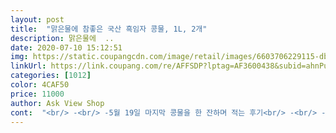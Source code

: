 ```yaml
---
layout: post 
title:  "맑은물에 참좋은 국산 흑임자 콩물, 1L, 2개" 
description: 맑은물에  ..
date: 2020-07-10 15:12:51 
img: https://static.coupangcdn.com/image/retail/images/6603706229115-db7ca82a-2aea-4ece-a09e-e3b87b62f628.jpg 
linkUrl: https://link.coupang.com/re/AFFSDP?lptag=AF3600438&subid=ahnPublicAsk&pageKey=241303785&itemId=767245845&vendorItemId=4936327767&traceid=V0-113-c78dc68ff75c84f4 
categories: [1012] 
color: 4CAF50 
price: 11000 
author: Ask View Shop 
cont:  "<br/> -<br/> -5월 19일 마지막 콩물을 한 잔하며 적는 후기<br/> -<br/> -<br/>16일 새벽에 배송 받았는데 유통기한은 22일까지라고 적혀 있어요.<br/> 하지만 아시다시피 날이 더워질수록 콩물 자체가 빨리 쉬어버리니 유통기한 너무 믿지 마시고 되도록이면 빠르게 소비하시는게 좋습니당^^<br/>1리터 두 병이면 성인 56명은 콩국수를 먹을 수 있습니다.<br/> 대가족이면 그렇게 바로 드시고, 그렇지 않으면 콩물은 유통기한이 길지 않기에 빨리 해 먹는 것이 좋을 것 같아요<br/>2019/8/30<br/>가격만 오르지 않는다면<br/>가격은 요기가 더 저렴하네요? 심지어 흑임자임.<br/><br/>고민하시는 분들 한번 사서 드셔보세요<br/>구입후 최대한2.<br/>3일안에는 드시는게!<br/>국산이고<br/>그건 간이 전혀 안되어 있는 느낌이였고, 되직해서 콩국수 해먹으려면 물을 좀 더 타야했으며, 결정적으로 양이 적었음ㅠㅠ<br/>날짜 너무 맞춰서 먹지마소서<br/>남편이  콩국수 먹고싶다 노래를 불러대서 주말 깜짝메뉴로 구입했어요<br/>동네에 잘 없는 콩국수 전문점까지 가기는 귀찮고,<br/>떠서 소식구라 많이 남아서 한잔 마셔야지<br/>로켓에서 다른 콩국물을 시켜본 적이 있는데 비교해 보자면<br/>맛은 너무 진하거나 밍밍하지 않고 텁텁하지 않았고<br/>맛이 쉰만은 안났는데 거품이 살짝씩<br/>맛이야 솔직히 두 콩물이 다 맛있었고<br/>먹었어요<br/>모두들 괜찮다고 맛있게 드셨네요^^<br/>묵과 콩국물 투입<br/>물은 더 안섞어도 되지만 병 끝까지 콩물이 가득 차있어서 조금 따라내고 흔들어야 가라앉은것까지 잘 섞여요.<br/>잘 흔들어서 먹으면 진하고 아주 맛납니다.<br/> 한여름에는 얼음 몇개 동동 띄우면 더 시원하고 좋겠네요ㅎㅎ<br/>분식점 콩국수는 그다지 땡기지 않을 때 ! 구입해서 집에서 해 먹기 좋은 흑임자 콩물이에요 )<br/>살짝 싱거운편이긴했지만 싱겁게 그냥 한그릇<br/>새벽에 안전하게 배송되서<br/>새벽장볼거 있어서 같이 장바구니 담아 주문<br/>소금간 살짝만 먹어가며 조절하세요<br/>속이 좋지 않아요<br/>식구들은 각자 간 해서 드시라고 식탁에 소금을 놔드렸는데<br/>싱겁게 먹는편인데도 국수에 부어서 먹었는데<br/>아직 더워서 자칫 냉장고도 못믿겠더군요ㅜ<br/>양은 식구가  적어서  부지런히 마시기도<br/>어쩌다보니 시부모님이 잠깐 들리셔서 점심에 다같이 먹었는데<br/>여름이 되니 콩국수를 시원하게 먹고시 싶은데... <br/><br/>요건 콩국수 해먹기 딱 좋은 농도인 것 같아요.<br/><br/>일반콩물은 더 싸던데... <br/>?ㅎ<br/>입맛 까다로운 내입에 적당히 고소하니 괜찮아요<br/>저는 소면을 삶아서 물기와 전분 빼고 찰기있게 찬 물로 행궈준 다음 콩물을 따라 소금 간 살짝해서 먹어봤어요.<br/> 고명으로는 간단하게 토마토나 오이 좋네요 ㅎㅎ<br/>전 그냥 마실때 좀 간간하게 느껴져서 소금은 전혀 안치고 먹었어요.<br/> 어차피 김치랑 먹으니 괜찮았습니다ㅎㅎ<br/>전 이걸로 재구매 의사 완전 있습니다!<br/>점심때 이치료 마치고 출출한 배를<br/>채워주기 위해 국수면을 삶아 시장서 사온<br/>추가후기<br/>추천해요 b<br/>콩국수해먹고 남은 한잔을 이제야 마시게 되네요.<br/> 다행히도 변질되지 않고 맛은 그대로에요<br/>콩물이 처음에 받을 때 아래 흑임자 가루가 가라앉아있기 때문에 뚜껑 살짝 연 뒤 충분히 흔들어 마시는 것이 좋습니다.<br/> 콩국수를 해먹지 않더라도 그냥 두유처럼 마셔도 좋은데요, 예상했던대로 고소하고 맛있습니다.<br/><br/>콩이 몸애 좋으니 새벽배송에서 자주보여서<br/>하고 다양하게 먹어야겠네요<br/>하고 소금 살짝 넣고 마신뒤 배가 살살살하며<br/>한번쯤 사먹기 괜찮은거 같아요<br/>후회는 안할듯합니다<br/>흑임자에는 안토시아닌이 함유되어 있어 노화예방을 돕는다고 하고, 케라틴 성분은 모발 건강(두피 건강과 새치 완화)에 좋다고 하네요.<br/> 그 외 레시틴 성분은 두뇌건강에도 좋다고 하니 남녀노소 즐기기 좋은 흑임자 콩물입니다.<br/><br/>" 
---
```

